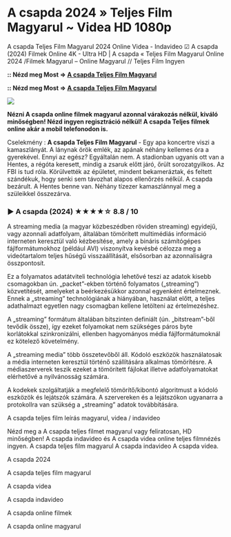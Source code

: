 # A csapda 2024 » Teljes Film Magyarul ~ Videa HD 1080p

A csapda Teljes Film Magyarul 2024 Online Videa - Indavideo ☑ A csapda (2024) Filmek Online 4K - Ultra HD | A csapda « Teljes Film Magyarul Online 2024 /Filmek Magyarul – Online Magyarul // Teljes Film Ingyen

**:: Nézd meg Most => [A csapda Teljes Film Magyarul](https://popcorn-tv.online/hu/movie/1032823/a-csapda)**

**:: Nézd meg Most => [A csapda Teljes Film Magyarul](https://popcorn-tv.online/hu/movie/1032823/a-csapda)**

<img src="https://storage.cinemaware.eu/katalogy/images/f/a/fa8b8bc4-3e84-11ef-9bbd-9e966f951e90.jpg">

**Nézni A csapda online filmek magyarul azonnal várakozás nélkül, kiváló minőségben! Nézd ingyen regisztráció nélkül! A csapda Teljes filmek online akár a mobil telefonodon is.**

Cselekmény : **A csapda Teljes Film Magyarul** - Egy apa koncertre viszi a kamaszlányát. A lánynak örök emlék, az apának néhány kellemes óra a gyerekével. Ennyi az egész? Egyáltalán nem. A stadionban ugyanis ott van a Hentes, a régóta keresett, mindig a zsaruk előtt járó, őrült sorozatgyilkos. Az FBI is tud róla. Körülvették az épületet, mindent bekameráztak, és feltett szándékuk, hogy senki sem távozhat alapos ellenőrzés nélkül. A csapda bezárult. A Hentes benne van. Néhány tízezer kamaszlánnyal meg a szüleikkel összezárva.

### ▶️ A csapda (2024) ★★★★☆ 8.8 / 10

A streaming media (a magyar közbeszédben röviden streaming) egyidejű, vagy azonnali adatfolyam, általában tömörített multimédiás információ interneten keresztül való kézbesítése, amely a bináris számítógépes fájlformátumokhoz (például AVI) viszonyítva kevésbé célozza meg a videótartalom teljes hűségű visszaállítását, elsősorban az azonnaliságra összpontosít.

Ez a folyamatos adatátviteli technológia lehetővé teszi az adatok kisebb csomagokban ún. „packet”-ekben történő folyamatos („streaming”) közvetítését, amelyeket a beérkezésükkor azonnal egyenként értelmeznek. Ennek a „streaming” technológiának a hiányában, használat előtt, a teljes adathalmazt egyetlen nagy csomagban kellene letölteni az értelmezéshez.

A „streaming” formátum általában bitszinten definiált (ún. „bitstream”-ből tevődik össze), így ezeket folyamokat nem szükséges páros byte korlátokkal szinkronizálni, ellenben hagyományos média fájlformátumoknál ez kötelező követelmény.

A „streaming media” több összetevőből áll. Kódoló eszközök használatosak a média interneten keresztül történő szállítására alkalmas tömörítésre. A médiaszerverek teszik ezeket a tömörített fájlokat illetve adatfolyamatokat elérhetővé a nyilvánosság számára.

A kodekek szolgáltatják a megfelelő tömörítő/kibontó algoritmust a kódoló eszközök és lejátszók számára. A szervereken és a lejátszókon ugyanarra a protokollra van szükség a „streaming” adatok továbbítására.

A csapda teljes film leírás magyarul, videa / indavideo

Nézd meg a A csapda teljes filmet magyarul vagy feliratosan, HD minőségben! A csapda indavideo és A csapda videa online teljes filmnézés ingyen. A csapda teljes film magyarul A csapda indavideo A csapda videa.

A csapda 2024

A csapda teljes film magyarul

A csapda videa

A csapda indavideo

A csapda online filmek

A csapda online magyarul
